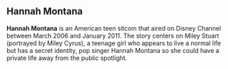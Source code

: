 ## Hannah Montana

**Hannah Montana** is an American teen sitcom that aired on Disney Channel between March 2006 and January 2011.
The story centers on Miley Stuart (portrayed by Miley Cyrus), a teenage girl who appears to live a normal life but has a secret identity, pop singer Hannah Montana so she could have a private life away from the public spotlight.
